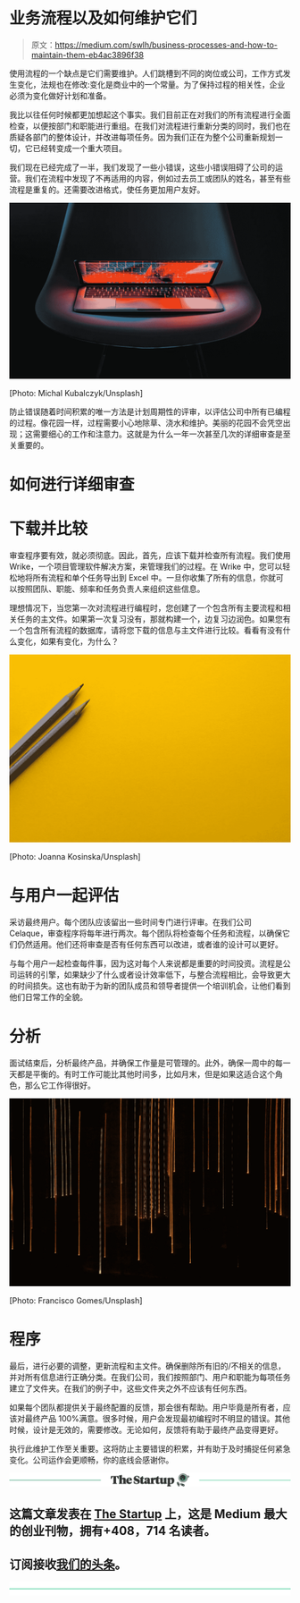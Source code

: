 # 业务流程以及如何维护它们

> 原文：<https://medium.com/swlh/business-processes-and-how-to-maintain-them-eb4ac3896f38>

使用流程的一个缺点是它们需要维护。人们跳槽到不同的岗位或公司，工作方式发生变化，法规也在修改:变化是商业中的一个常量。为了保持过程的相关性，企业必须为变化做好计划和准备。

我比以往任何时候都更加想起这个事实。我们目前正在对我们的所有流程进行全面检查，以便按部门和职能进行重组。在我们对流程进行重新分类的同时，我们也在质疑各部门的整体设计，并改进每项任务。因为我们正在为整个公司重新规划一切，它已经转变成一个重大项目。

我们现在已经完成了一半，我们发现了一些小错误，这些小错误阻碍了公司的运营。我们在流程中发现了不再适用的内容，例如过去员工或团队的姓名，甚至有些流程是重复的。还需要改进格式，使任务更加用户友好。

![](img/90cc8f536349b720e7e496dd49ffc2f7.png)

[Photo: Michal Kubalczyk/Unsplash]

防止错误随着时间积累的唯一方法是计划周期性的评审，以评估公司中所有已编程的过程。像花园一样，过程需要小心地除草、浇水和维护。美丽的花园不会凭空出现；这需要细心的工作和注意力。这就是为什么一年一次甚至几次的详细审查是至关重要的。

# 如何进行详细审查

# 下载并比较

审查程序要有效，就必须彻底。因此，首先，应该下载并检查所有流程。我们使用 Wrike，一个项目管理软件解决方案，来管理我们的过程。在 Wrike 中，您可以轻松地将所有流程和单个任务导出到 Excel 中。一旦你收集了所有的信息，你就可以按照团队、职能、频率和任务负责人来组织这些信息。

理想情况下，当您第一次对流程进行编程时，您创建了一个包含所有主要流程和相关任务的主文件。如果第一次复习没有，那就构建一个，边复习边润色。如果您有一个包含所有流程的数据库，请将您下载的信息与主文件进行比较。看看有没有什么变化，如果有变化，为什么？

![](img/66b1790bd9f160adee8d84945b67cc64.png)

[Photo: Joanna Kosinska/Unsplash]

# 与用户一起评估

采访最终用户。每个团队应该留出一些时间专门进行评审。在我们公司 Celaque，审查程序将每年进行两次。每个团队将检查每个任务和流程，以确保它们仍然适用。他们还将审查是否有任何东西可以改进，或者谁的设计可以更好。

与每个用户一起检查每件事，因为这对每个人来说都是重要的时间投资。流程是公司运转的引擎，如果缺少了什么或者设计效率低下，与整合流程相比，会导致更大的时间损失。这也有助于为新的团队成员和领导者提供一个培训机会，让他们看到他们日常工作的全貌。

# 分析

面试结束后，分析最终产品，并确保工作量是可管理的。此外，确保一周中的每一天都是平衡的。有时工作可能比其他时间多，比如月末，但是如果这适合这个角色，那么它工作得很好。

![](img/a2dcd59e17b2bf0b6b03ba003f3a9a8d.png)

[Photo: Francisco Gomes/Unsplash]

# 程序

最后，进行必要的调整，更新流程和主文件。确保删除所有旧的/不相关的信息，并对所有信息进行正确分类。在我们公司，我们按照部门、用户和职能为每项任务建立了文件夹。在我们的例子中，这些文件夹之外不应该有任何东西。

如果每个团队都提供关于最终配置的反馈，那会很有帮助。用户毕竟是所有者，应该对最终产品 100%满意。很多时候，用户会发现最初编程时不明显的错误。其他时候，设计是无效的，需要修改。无论如何，反馈将有助于最终产品变得更好。

执行此维护工作至关重要。这将防止主要错误的积累，并有助于及时捕捉任何紧急变化。公司运作会更顺畅，你的底线会感谢你。

[![](img/308a8d84fb9b2fab43d66c117fcc4bb4.png)](https://medium.com/swlh)

## 这篇文章发表在 [The Startup](https://medium.com/swlh) 上，这是 Medium 最大的创业刊物，拥有+408，714 名读者。

## 订阅接收[我们的头条](http://growthsupply.com/the-startup-newsletter/)。

[![](img/b0164736ea17a63403e660de5dedf91a.png)](https://medium.com/swlh)